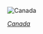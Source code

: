 
![Canada](https://www.gstatic.com/prettyearth/assets/full/1939.jpg)

*[Canada](https://www.google.com/maps/@82.421623,-62.457103,12z/data=!3m1!1e3)*

